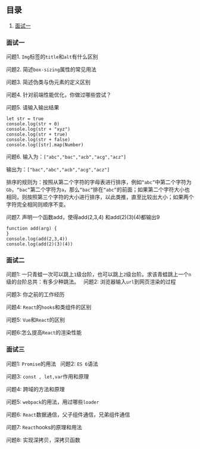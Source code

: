 
## 目录
1. [面试一](#面试一)



### 面试一

问题1. `Img`标签的`title`和`alt`有什么区别

问题2. 简述`box-sizing`属性的常见用法

问题3. 简述伪类与伪元素的定义区别

问题4. 针对前端性能优化，你做过哪些尝试？

问题5. 请输入输出结果
```
let str = true
console.log(str + 0) 
console.log(str + "xyz")
console.log(str + true)
console.log(str + false)
console.log([str].map(Number)
```
问题6. 
输入为：`["abc","bac","acb","acg","acz"]`

输出为：`["bac","abc","acb","acg","acz"]`

排序的规则为：按照从第二个字符的字母表进行排序，例如`“abc”`中第二个字符为`Gb`，`“bac”`第二个字符为`a`，那么`“bac”`排在`“abc”`的前面；如果第二个字符大小也相同，则按照第三个字符的大小进行排序，以此类推，直至比较出大小；如果两个字符完全相同则顺序不变。

问题7. 
声明一个函数add，使得add(2,3,4) 和add(2)(3)(4)都输出9

```
function add(arg) {
}
console.log(add(2,3,4))
console.log(add(2)(3)(4))
```
### 面试二

问题1: 一只青蛙一次可以跳上`1`级台阶，也可以跳上`2`级台阶。求该青蛙跳上一个`n`级的台阶总共：有多少种跳法。
 
问题2: 浏览器输入`url`到网页渲染的过程
 

问题3: 你之前的工作经历


问题4: `React`的`hooks`和类组件的区别
 

问题5: `Vue`和`React`的区别
 

问题6:怎么提高`React`的渲染性能

### 面试三

问题1: `Promise`的用法
 
问题2: `ES 6`语法
 

问题3: `const , let,var`作用和原理


问题4: 跨域的方法和原理
 

问题5: `webpack`的用法，用过哪些`loader`
 

问题6: `React`数据通信，父子组件通信，兄弟组件通信

问题7: `React`hooks的原理和用法

问题8: 实现深拷贝，深拷贝函数